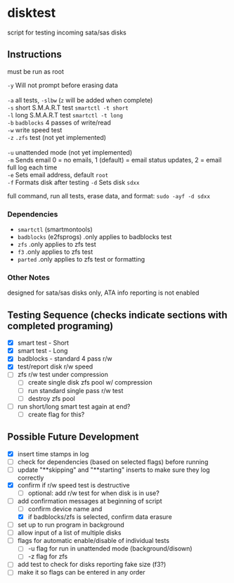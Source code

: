 # disktest
script for testing incoming sata/sas disks

## Instructions

must be run as root

`-y`  Will not prompt before erasing data\
\
`-a`  all tests, `-slbw` (`z` will be added when complete)\
`-s`  short S.M.A.R.T test `smartctl -t short`\
`-l`  long S.M.A.R.T test `smartctl -t long`\
`-b`  `badblocks` 4 passes of write/read\
`-w`  write speed test\
`-z`  `.zfs` test (not yet implemented)\
\
`-u`  unattended mode (not yet implemented)\
`-m`  Sends email 0 = no emails, 1 (default) = email status updates, 2 = email full log each time\
`-e`  Sets email address, default `root`\
`-f`  Formats disk after testing
`-d`  Sets disk `sdxx`

full command, run all tests, erase data, and format: `sudo -ayf -d sdxx`

### Dependencies
  * `smartctl` (smartmontools)
  * `badblocks` (e2fsprogs)     .only applies to badblocks test
  * `zfs`                       .only applies to zfs test
  * `f3`                        .only applies to zfs test
  * `parted`                    .only applies to zfs test or formatting

### Other Notes
designed for sata/sas disks only, ATA info reporting is not enabled

## Testing Sequence (checks indicate sections with completed programing)
- [x] smart test - Short
- [x] smart test - Long
- [x] badblocks - standard 4 pass r/w
- [x] test/report disk r/w speed
- [ ] zfs r/w test under compression
  - [ ] create single disk zfs pool w/ compression
  - [ ] run standard single pass r/w test
  - [ ] destroy zfs pool
- [ ] run short/long smart test again at end?
  - [ ] create flag for this?

## Possible Future Development
- [x] insert time stamps in log
- [ ] check for dependencies (based on selected flags) before running
- [ ] update "**skipping" and "**starting" inserts to make sure they log correctly
- [x] confirm if r/w speed test is destructive
  - [ ] optional: add r/w test for when disk is in use?
- [ ] add confirmation messages at beginning of script
  - [ ] confirm device name and
  - [x] if badblocks/zfs is selected, confirm data erasure
- [ ] set up to run program in background
- [ ] allow input of a list of multiple disks
- [ ] flags for automatic enable/disable of individual tests
  - [ ] -u flag for run in unattended mode (background/disown)
  - [ ] -z flag for zfs
- [ ] add test to check for disks reporting fake size (f3?)
- [ ] make it so flags can be entered in any order
